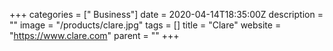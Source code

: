 +++
categories = [" Business"]
date = 2020-04-14T18:35:00Z
description = ""
image = "/products/clare.jpg"
tags = []
title = "Clare"
website = "https://www.clare.com"
parent = ""
+++
